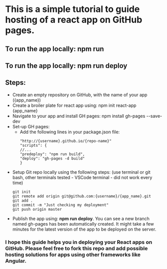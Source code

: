 # This is a simple tutorial to guide hosting of a react app on GitHub pages.

## To run the app locally: **npm run**
## To run the app locally: **npm run deploy**

## Steps:

- Create an empty repository on GitHub, with the name of your app ({app_name})
- Create a broiler plate for react app using: npm init react-app {app_name}
- Navigate to your app and install GH pages: npm install gh-pages --save-dev
- Set-up GH pages:
    - Add the following lines in your package.json file:
        ```
        "http://{username}.github.io/{repo-name}"  
        "scripts": {
        //...
        "predeploy": "npm run build",
        "deploy": "gh-pages -d build"
        }
        ```
- Setup Git repo locally using the following steps: (use terminal or git bash, other terminals tested - VSCode terminal - did not work every time)
    ```
    git init
    git remote add origin git@github.com:{username}/{app_name}.git
    git add .
    git commit -m "Just checking my deployment"
    git push origin master
    ```
- Publish the app using: **npm run deploy**. You can see a new branch named gh-pages has been automatically created. It might take a few minutes for the latest version of the app to be deployed on the server.

### I hope this guide helps you in deploying your React apps on GitHub. Please feel free to fork this repo and add possible hosting solutions for apps using other frameworks like Angular.


